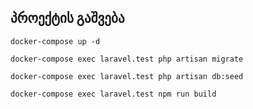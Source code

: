 ## პროექტის გაშვება

```shell
docker-compose up -d
```

```shell
docker-compose exec laravel.test php artisan migrate
```

```shell
docker-compose exec laravel.test php artisan db:seed
```
```shell
docker-compose exec laravel.test npm run build
```
